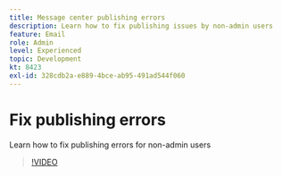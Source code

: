 ```yaml
---
title: Message center publishing errors
description: Learn how to fix publishing issues by non-admin users
feature: Email
role: Admin
level: Experienced
topic: Development
kt: 8423
exl-id: 328cdb2a-e889-4bce-ab95-491ad544f060
---
```

# Fix publishing errors 

Learn how to fix publishing errors for non-admin users

>[!VIDEO](https://video.tv.adobe.com/v/335979?quality=12)

